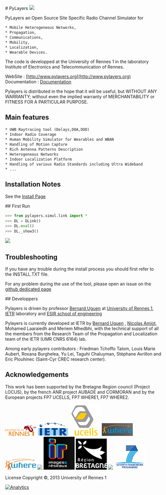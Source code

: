 # PyLayers 
<img src="https://github.com/pylayers/pylayers/blob/master/doc/_static/logo.png" width="150">


PyLayers an Open Source Site Specific Radio Channel Simulator for 

    * Mobile Heterogeneous Networks,
    * Propagation,
    * Communications,
    * Mobility,
    * Localization,
    * Wearable Devices.

The code is developped at the University of Rennes 1 in the laboratory
Institute of Electronics and Telecommunication of Rennes. 

WebSite : [http://www.pylayers.org](http://www.pylayers.org)
Documentation : [Documentation](http://pylayers.github.io/pylayers/notebook/TOC.html)

Pylayers is distributed in the hope that it will be useful, but WITHOUT ANY WARRANTY; without even the implied warranty of MERCHANTABILITY or FITNESS FOR A PARTICULAR PURPOSE.

## Main features

    * UWB Raytracing tool (Delays,DOA,DOD)
    * Indoor Radio Coverage
    * Human Mobility Simulator for Wearables and WBAN
    * Handling of Motion Capture
    * Rich Antenna Patterns Description
    * Heterogeneous Networks
    * Indoor Localization Platform
    * Handling of various Radio Standards including Ultra Wideband
    * ...

## Installation Notes

See the [Install Page](https://github.com/pylayers/pylayers/blob/master/INSTALL.md)


## First Run

```python
>>> from pylayers.simul.link import *
>>> DL = DLink()
>>> DL.eval()
>>> DL._show3()
```
<img src="https://github.com/pylayers/pylayers/blob/master/doc/_static/_show3.png" width="300">

## Troubleshooting

If you have any trouble during the install process you should first refer to the INSTALL.TXT file.

For any problem during the use of the tool, please open an issue on the [github dedicated page](https://github.com/pylayers/pylayers/issues)

## Developpers

Pylayers is driven by professor [Bernard Uguen](mailto:bernard.uguen@univ-rennes1.fr) at [University of Rennes 1](www.univ-rennes1.fr), [IETR](www.ietr.fr) laboratory and [ESIR school of engineering](esir.univ-rennes1.fr)

Pylayers is currently developed at IETR by [Bernard Uguen](mailto:bernard.uguen@univ-rennes1.fr) , [Nicolas Amiot](mailto:nicolas.amiot@univ-rennes1.fr), Mohamed Laaraiedh and Meriem Mhedbhi, with the technical support of all the members from the Research Team of the Propagation and Localization team of the IETR (UMR CNRS 6164) lab.

Among early pylayers contributors : Friedman Tchoffo Talom, Louis Marie Aubert, Roxana Burghelea, Yu Lei, Taguhi Chaluyman, Stéphane Avrillon and Eric Plouhinec (Saint-Cyr CREC research center).

## Acknowledgements

This work has been supported by the Bretagne Region council (Project LOCUS), by the french ANR project AUBADE and CORMORAN and by the European projects FP7 UCELLS, FP7 WHERE1, FP7 WHERE2.

<img src="https://github.com/pylayers/pylayers/blob/master/doc/_static/logoUR1.jpg" width="100">
<img src="https://github.com/pylayers/pylayers/blob/master/doc/_static/logoIETR.jpg" width="100
">
<img src="https://github.com/pylayers/pylayers/blob/master/doc/_static/ucells.png" width="100">
<img src="https://github.com/pylayers/pylayers/blob/master/doc/_static/where1logo.jpg" width="100">
<img src="https://github.com/pylayers/pylayers/blob/master/doc/_static/WHERE2_Logo.jpg" width="100">
<img src="https://github.com/pylayers/pylayers/blob/master/doc/_static/Cormo.png" width="100">
<img src="https://github.com/pylayers/pylayers/blob/master/doc/_static/IR.png" width="100">
<img src="https://github.com/pylayers/pylayers/blob/master/doc/_static/bretagnegd.jpg" width="100">
<img src="https://github.com/pylayers/pylayers/blob/master/doc/_static/anr.png" width="100">
<img src="https://github.com/pylayers/pylayers/blob/master/doc/_static/fp7.png" width="100">



License
Copyright ©, 2013 University of Rennes 1
<!-- 
Pylayers is free software: you can redistribute it and/or modify it under the terms of the GNU General Public License as published by the Free Software Foundation, either version 3 of the License, or (at your option) any later version. -->






[![Analytics](https://ga-beacon.appspot.com/UA-34943220-2/pylayers/pylayers)](https://github.com/igrigorik/ga-beacon)

